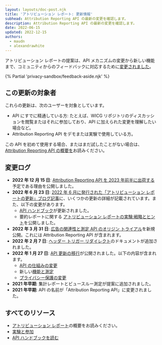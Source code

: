 ```yaml
---
layout: layouts/doc-post.njk
title: 'アトリビューション レポート: 更新情報'
subhead: Attribution Reporting API の最新の変更を確認します。
description: Attribution Reporting API の最新の変更を確認します。
date: 2022-06-15
updated: 2022-12-15
authors:
  - maudn
  - alexandrawhite
---
```


アトリビューション レポートの提案は、API メカニズムの変更から新しい機能まで、コミュニティからのフィードバックに対応するために[変更されました](#changelog)。

{% Partial 'privacy-sandbox/feedback-aside.njk' %}

## この更新の対象者

これらの更新は、次のユーザーを対象としています。

- API にすでに精通している方: たとえば、WICG リポジトリのディスカッションを閲覧またはそれに参加しており、API に加えられた変更を理解したい場合など。
- Attribution Reporting API をデモまたは実験で使用している方。

この API を初めて使用する場合、またはまだ試したことがない場合は、[Attribution Reporting API の概要を](/docs/privacy-sandbox/attribution-reporting-introduction/)お読みください。

## 変更ログ

- **2022 年 12 月 15 日**: [Attribution Reporting API を 2023 年前半に出荷する](/docs/privacy-sandbox/attribution-reporting/chrome-shipping)予定である理由を公開しました。
- **2022 年 6 月 23 日**: [2022 年 6 月に発行された「アトリビューション レポートの更新」ブログ記事](/blog/attribution-reporting-updates-june-2022)に、いくつかの更新の詳細が記載されています。また、以下の変更があります。
    - [API ハンドブック](https://docs.google.com/document/d/1BXchEk-UMgcr2fpjfXrQ3D8VhTR-COGYS1cwK_nyLfg/edit)が更新されました。
    - 要約レポートに関する [アトリビューション レポートの実験:戦略とヒント](https://docs.google.com/document/d/1bU0a_njpDcRd9vDR0AJjwJjrf3Or8vAzyfuK8JZDEfo/edit?usp=sharing)を公開しました。
- **2022 年 3 月 31 日**: [広告の関連性と測定 API のオリジン トライアル](/blog/privacy-sandbox-unified-origin-trial/)を新規公開。これには Attribution Reporting API が含まれます。
- **2022 年 2 月 7 日**: [ヘッダー トリガー リダイレクト](/blog/attribution-reporting-jan-2022-updates/#header-trigger-redirect)のドキュメントが追加されました。
- **2022 年 1 月 27 日**: [API 更新の移行](/blog/attribution-reporting-jan-2022-updates/)が公開されました。以下の内容が含まれます。
    - [API の仕組みの変更](/blog/attribution-reporting-jan-2022-updates/#mechanism-changes)
    - 新しい[機能と測定](/blog/attribution-reporting-jan-2022-updates/#new-features)
    - [プライバシー保護の変更](/blog/attribution-reporting-jan-2022-updates/#privacy-changes)
- **2021 年早期**: 集計レポートとビュースルー測定が提案に追加されました。
- **2021 年早期**: API の名前が「Attribution Reporting API」に変更されました。

## すべてのリソース

- [アトリビューション レポート](/docs/privacy-sandbox/attribution-reporting-introduction/)の概要をお読みください。
- [実験と参加](/docs/privacy-sandbox/attribution-reporting-experiment/)
- [API ハンドブックを読む](https://docs.google.com/document/d/1BXchEk-UMgcr2fpjfXrQ3D8VhTR-COGYS1cwK_nyLfg/edit?usp=sharing)
